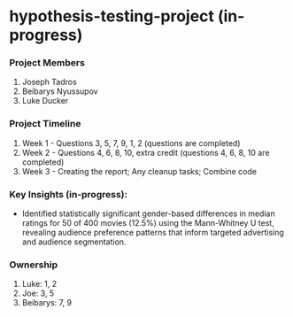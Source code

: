 # hypothesis-testing-project (in-progress)

### Project Members

1. Joseph Tadros
2. Beibarys Nyussupov
3. Luke Ducker


### Project Timeline

1. Week 1 - Questions 3, 5, 7, 9, 1, 2 (questions are completed)
2. Week 2 - Questions 4, 6, 8, 10, extra credit (questions 4, 6, 8, 10 are completed)
3. Week 3 - Creating the report; Any cleanup tasks; Combine code

### Key Insights (in-progress): 
- Identified statistically significant gender-based differences in median ratings for 50 of 400 movies (12.5%) using the Mann-Whitney U test, revealing audience preference patterns that inform targeted advertising and audience segmentation.

### Ownership

1. Luke: 1, 2
2. Joe: 3, 5
3. Beibarys: 7, 9
